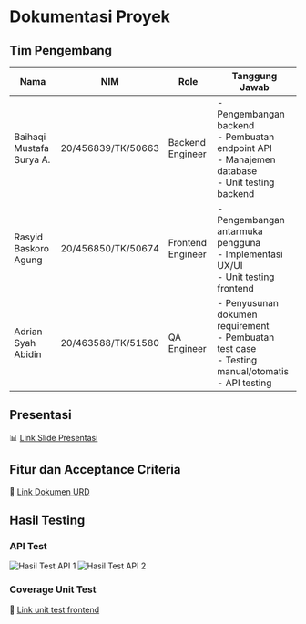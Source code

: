 # Dokumentasi Proyek

## Tim Pengembang
| Nama                     | NIM              | Role             | Tanggung Jawab                              |
|--------------------------|------------------|------------------|--------------------------------------------|
| Baihaqi Mustafa Surya A. | 20/456839/TK/50663 | Backend Engineer | - Pengembangan backend<br>- Pembuatan endpoint API<br>- Manajemen database<br>- Unit testing backend |
| Rasyid Baskoro Agung     | 20/456850/TK/50674 | Frontend Engineer| - Pengembangan antarmuka pengguna<br>- Implementasi UX/UI<br>- Unit testing frontend |
| Adrian Syah Abidin       | 20/463588/TK/51580 | QA Engineer      | - Penyusunan dokumen requirement<br>- Pembuatan test case<br>- Testing manual/otomatis<br>- API testing |

## Presentasi
📊 [Link Slide Presentasi](https://www.canva.com/design/DAGnzn318Ks/qYM07eRFXLuhhEY8vPjRIw/edit)

## Fitur dan Acceptance Criteria
🔗 [Link Dokumen URD](https://docs.google.com/document/d/1YKR-j55tYq64zq93p6ZoHQboYU_ZWMYpQ0wIq7ddiCw/edit?usp=sharing)

## Hasil Testing
### API Test
![Hasil Test API 1](https://github.com/user-attachments/assets/6fc23977-4057-422d-93a8-78fb6fcc159e)
![Hasil Test API 2](https://github.com/user-attachments/assets/7c1aeae8-9af8-4512-ab44-23ca17c620c4)

### Coverage Unit Test
🔗 [Link unit test frontend](https://docs.google.com/document/d/1-oW3yVowKJeW-zp3KTotiiBE-NZzPCKxkMxnbGu35UM/edit?tab=t.0)


